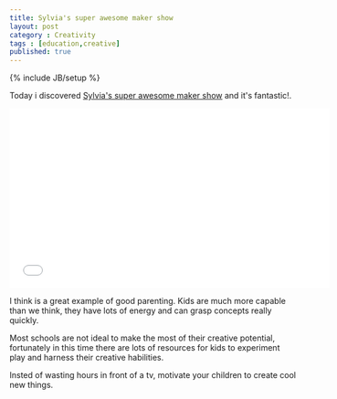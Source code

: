 ```yaml
---
title: Sylvia's super awesome maker show
layout: post
category : Creativity
tags : [education,creative]
published: true
---
```

{% include JB/setup %}

Today i discovered [Sylvia's super awesome maker show](http://sylviashow.com/) and it's fantastic!.


<iframe width="560" height="315" src="//www.youtube.com/embed/lT_p7xx6Qv0" frameborder="0" allowfullscreen="true"> </iframe>



I think is a great example of good parenting. 
Kids are much more capable than we think, they have lots of energy and can grasp concepts really quickly.

Most schools are not ideal to make the most of their creative potential, fortunately in this time there are lots of resources for kids to experiment play and harness their creative habilities.

Insted of wasting hours in front of a tv, motivate your children
to create cool new things.




